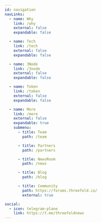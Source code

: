 ```yaml
---
id: navigation
navLinks:
  - name: Why
    link: /why
    external: false
    expandable: false

  - name: Tech
    link: /tech
    external: false
    expandable: false

  - name: 3Node
    link: /3node
    external: false
    expandable: false

  - name: Token
    link: /token
    external: false
    expandable: false

  - name: More
    link: /more
    external: false
    expandable: true
    submenu:
      - title: Team
        path: /team

      - title: Partners
        path: /partners

      - title: NewsRoom
        path: /news

      - title: Blog
        path: /blog

      - title: Community
        path: https://forums.threefold.io/
        external: true

social:
  - icon: telegram-plane
    link: https://t.me/threefoldnews
---
```


<!--       - title: Future
        path: /future -->

<!--             submenu:
      - title: Solution
        path: /solution

      - title: Participate
        path: /participate

      - title: Token
        path: /token

      - title: Knowledge Base
        path: https://wiki.threefold.io/#/what_is_farming
        external: true -->
